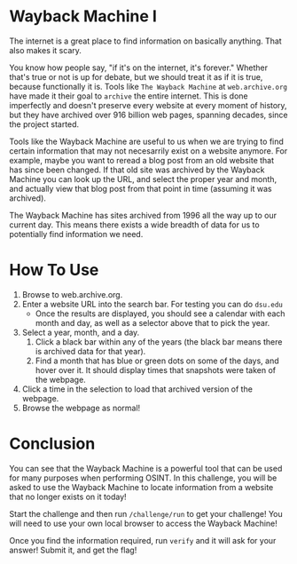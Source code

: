 # Wayback Machine I

The internet is a great place to find information on basically anything. That also makes it scary.

You know how people say, "if it's on the internet, it's forever." Whether that's true or not is up for debate, but we should treat it as if it is true, because functionally it is. Tools like `The Wayback Machine` at `web.archive.org` have made it their goal to `archive` the entire internet. This is done imperfectly and doesn't preserve every website at every moment of history, but they have archived over 916 billion web pages, spanning decades, since the project started. 

Tools like the Wayback Machine are useful to us when we are trying to find certain information that may not necesarrily exist on a website anymore. For example, maybe you want to reread a blog post from an old website that has since been changed. If that old site was archived by the Wayback Machine you can look up the URL, and select the proper year and month, and actually view that blog post from that point in time (assuming it was archived). 

The Wayback Machine has sites archived from 1996 all the way up to our current day. This means there exists a wide breadth of data for us to potentially find information we need.

# How To Use

1. Browse to web.archive.org.
2. Enter a website URL into the search bar. For testing you can do `dsu.edu`
	* Once the results are displayed, you should see a calendar with each month and day, as well as a selector above that to pick the year.
3. Select a year, month, and a day.
	1. Click a black bar within any of the years (the black bar means there is archived data for that year).
	2. Find a month that has blue or green dots on some of the days, and hover over it. It should display times that snapshots were taken of the webpage. 
4. Click a time in the selection to load that archived version of the webpage.
5. Browse the webpage as normal!

# Conclusion

You can see that the Wayback Machine is a powerful tool that can be used for many purposes when performing OSINT. In this challenge, you will be asked to use the Wayback Machine to locate information from a website that no longer exists on it today!

Start the challenge and then run `/challenge/run` to get your challenge! You will need to use your own local browser to access the Wayback Machine!

Once you find the information required, run `verify` and it will ask for your answer! Submit it, and get the flag!
